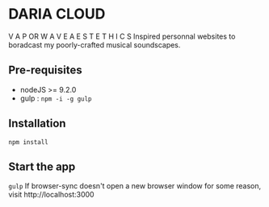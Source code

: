 # DARIA CLOUD
V A P OR W A V E A E S T E T H I C S Inspired personnal websites to boradcast my poorly-crafted musical soundscapes.
## Pre-requisites
* nodeJS >= 9.2.0
* gulp : ```npm -i -g gulp```

## Installation
```npm install```

## Start the app
```gulp```
If browser-sync doesn't open a new browser window for some reason, visit http://localhost:3000
